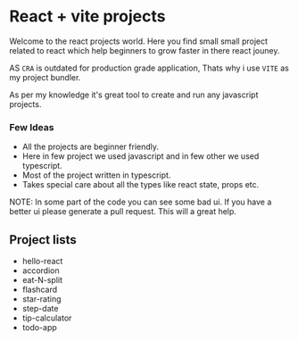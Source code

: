# React + vite projects

Welcome to the react projects world. Here you find small small project related to react which help beginners to grow faster in there react jouney.

AS `CRA` is outdated for production grade application, Thats why i use `VITE` as my project bundler. 

As per my knowledge it's great tool to create and run any javascript projects.
### Few Ideas
- All the projects are beginner friendly.
- Here in few project we used javascript and in few other we used typescript.
- Most of the project written in typescript.
- Takes special care about all the types like react state, props etc.

NOTE: In some part of the code you can see some bad ui. If you have a better ui please generate a pull request. This will a great help.

## Project lists
- hello-react
- accordion
- eat-N-split
- flashcard
- star-rating
- step-date
- tip-calculator
- todo-app
